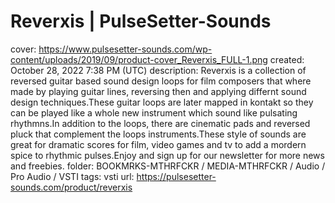 # Reverxis | PulseSetter-Sounds

cover: https://www.pulsesetter-sounds.com/wp-content/uploads/2019/09/product-cover_Reverxis_FULL-1.png
created: October 28, 2022 7:38 PM (UTC)
description: Reverxis is a collection of reversed guitar based sound design loops for film composers that where made by playing guitar lines, reversing then and applying differnt sound design techniques.These guitar loops are later mapped in kontakt so they can be played like a whole new instrument which sound like pulsating rhythmns.In addition to the loops, there are cinematic pads and reversed pluck that complement the loops instruments.These style of sounds are great for dramatic scores for film, video games and tv to add a mordern spice to rhythmic pulses.Enjoy and sign up for our newsletter for more news and freebies.
folder: BOOKMRKS-MTHRFCKR / MEDIA-MTHRFCKR / Audio / Pro Audio / VSTI
tags: vsti
url: https://pulsesetter-sounds.com/product/reverxis